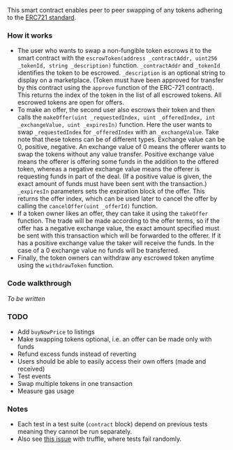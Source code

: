 This smart contract enables peer to peer swapping of any tokens adhering to the [ERC721 standard](https://github.com/ethereum/eips/issues/721).
### How it works
  - The user who wants to swap a non-fungible token escrows it to the smart contract with the `escrowToken(address _contractAddr, uint256 _tokenId, string _description)` function. `_contractAddr` and `_tokenId` identifies the token to be escrowed. `_description` is an optional string to display on a marketplace. (Token must have been approved for transfer by this contract using the `approve` function of the ERC-721 contract). This returns the index of the token in the list of all escrowed tokens. All escrowed tokens are open for offers.
  -  To make an offer, the second user also escrows their token and then calls the `makeOffer(uint _requestedIndex, uint _offeredIndex, int _exchangeValue, uint _expiresIn)` function. Here the user wants to swap `_requestedIndex` for `_offeredIndex` with an `_exchangeValue`. Take note that these tokens can be of different types. Exchange value can be 0, positive, negative. An exchange value of 0 means the offerer wants to swap the tokens without any value transfer. Positive exchange value means the offerer is offering some funds in the addition to the offered token, whereas a negative exchange value means the offerer is requesting funds in part of the deal. (If a positive value is given, the exact amount of funds must have been sent with the transaction.) `_expiresIn` parameters sets the expiration block of the offer. This returns the offer index, which can be used later to cancel the offer by calling the `cancelOffer(uint _offerId)` function.
  -  If a token owner likes an offer, they can take it using the `takeOffer` function. The trade will be made according to the offer terms, so if the offer has a negative exchange value, the exact amount specified must be sent with this transaction which will be forwarded to the offerer. If it has a positive exchange value the taker will receive the funds. In the case of a 0 exchange value no funds will be transferred.
  -  Finally, the token owners can withdraw any escrowed token anytime using the `withdrawToken` function.
### Code walkthrough
_To be written_
### TODO
- Add `buyNowPrice` to listings
- Make swapping tokens optional, i.e. an offer can be made only with funds
- Refund excess funds instead of reverting
- Users should be able to easily access their own offers (made and received)
- Test events
- Swap multiple tokens in one transaction
- Measure gas usage
### Notes
- Each test in a test suite (`contract` block) depend on previous tests meaning they cannot be run separately.
- Also see [this issue](https://github.com/trufflesuite/truffle/issues/557) with truffle, where tests fail randomly.
